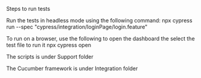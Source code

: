 Steps to run tests

Run the tests in headless mode using the following command:
npx cypress run --spec "cypress/integration/loginPage/login.feature"


To run on a browser, use the following to open the dashboard the select the test file to run it
npx cypress open

The scripts is under Support folder

The Cucumber framework is under Integration folder